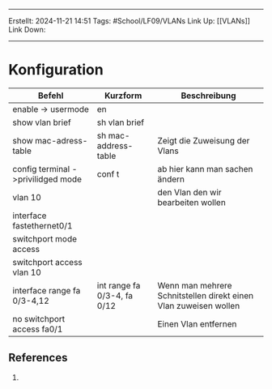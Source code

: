 
--- 
Erstellt: 2024-11-21    14:51 
Tags: #School/LF09/VLANs 
Link Up: [[VLANs]]
Link Down:

--- 
# Konfiguration

| Befehl                             | Kurzform                    | **Beschreibung**                                                 |
| ---------------------------------- | --------------------------- | ---------------------------------------------------------------- |
| enable -> usermode                 | en                          |                                                                  |
| show vlan brief                    | sh vlan brief               |                                                                  |
| show mac-adress-table              | sh mac-address-table        | Zeigt die Zuweisung der Vlans                                    |
| config terminal ->privilidged mode | conf t                      | ab hier kann man sachen ändern                                   |
| vlan 10                            |                             | den Vlan den wir bearbeiten wollen                               |
| interface fastethernet0/1          |                             |                                                                  |
| switchport mode access             |                             |                                                                  |
| switchport access vlan 10          |                             |                                                                  |
| interface range fa 0/3-4,12        | int range fa 0/3-4, fa 0/12 | Wenn man mehrere Schnitstellen direkt einen Vlan zuweisen wollen |
| no switchport access fa0/1         |                             | Einen Vlan entfernen                                             |


## References
1. 
